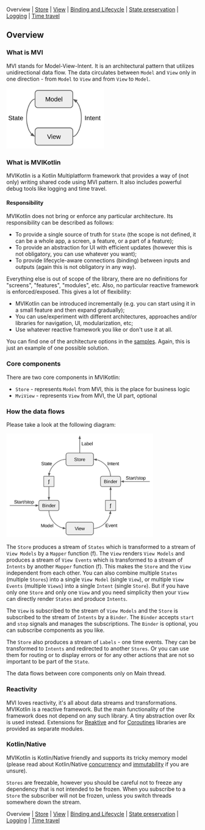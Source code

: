 Overview | [Store](store.md) | [View](view.md) | [Binding and Lifecycle](binding_and_lifecycle.md) | [State preservation](state_preservation.md) | [Logging](logging.md) | [Time travel](time_travel.md)

## Overview

### What is MVI

MVI stands for Model-View-Intent. It is an architectural pattern that utilizes unidirectional data flow. The data circulates between `Model` and `View` only in one direction - from `Model` to `View` and from `View` to `Model`.

<img src="media/mvi.jpg" width="256">

### What is MVIKotlin

MVIKotlin is a Kotlin Multiplatform framework that provides a way of (not only) writing shared code using MVI pattern. It also includes powerful debug tools like logging and time travel.

#### Responsibility
MVIKotlin does not bring or enforce any particular architecture. Its responsibility can be described as follows:

- To provide a single source of truth for `State` (the scope is not defined, it can be a whole app, a screen, a feature, or a part of a feature);
- To provide an abstraction for UI with efficient updates (however this is not obligatory, you can use whatever you want);
- To provide lifecycle-aware connections (binding) between inputs and outputs (again this is not obligatory in any way).

Everything else is out of scope of the library, there are no definitions for "screens", "features", "modules", etc. Also, no particular reactive framework is enforced/exposed. This gives a lot of flexibility:

- MVIKotlin can be introduced incrementally (e.g. you can start using it in a small feature and then expand gradually);
- You can use/experiment with different architectures, approaches and/or libraries for navigation, UI, modularization, etc;
- Use whatever reactive framework you like or don't use it at all.

You can find one of the architecture options in the [samples](https://github.com/arkivanov/MVIKotlin/tree/master/sample). Again, this is just an example of one possible solution.

### Core components

There are two core components in MVIKotlin: 

- `Store` - represents `Model` from MVI, this is the place for business logic
- `MviView` - represents `View` from MVI, the UI part, optional

### How the data flows

Please take a look at the following diagram:

<img src="media/mvikotlin.jpg" width="384">

The `Store` produces a stream of `States` which is transformed to a stream of `View Models` by a `Mapper` function (f). The `View` renders `View Models` and produces a stream of `View Events` which is transformed to a stream of `Intents` by another `Mapper` function (f). This makes the `Store` and the `View` independent from each other. You can also combine multiple `States` (multiple `Stores`) into a single `View Model` (single `View`), or multiple `View Events` (multiple `Views`) into a single `Intent` (single `Store`). But if you have only one `Store` and only one `View` and you need simplicity then your `View` can directly render `States` and produce `Intents`.

The `View` is subscribed to the stream of `View Models` and the `Store` is subscribed to the stream of `Intents` by a `Binder`. The `Binder` accepts `start` and `stop` signals and manages the subscriptions. The `Binder` is optional, you can subscribe components as you like. 

The `Store` also produces a stream of `Labels` - one time events. They can be transformed to `Intents` and redirected to another `Stores`. Or you can use them for routing or to display errors or for any other actions that are not so important to be part of the `State`.

The data flows between core components only on Main thread.

### Reactivity

MVI loves reactivity, it's all about data streams and transformations. MVIKotlin is a reactive framework. But the main functionality of the framework does not depend on any such library. A tiny abstraction over Rx is used instead. Extensions for [Reaktive](https://github.com/badoo/Reaktive) and for [Coroutines](https://github.com/Kotlin/kotlinx.coroutines) libraries are provided as separate modules.

### Kotlin/Native

MVIKotlin is Kotlin/Native friendly and supports its tricky memory model (please read about Kotlin/Native [concurrency](https://kotlinlang.org/docs/reference/native/concurrency.html) and [immutability](https://kotlinlang.org/docs/reference/native/immutability.html) if you are unsure).

`Stores` are freezable, however you should be careful not to freeze any dependency that is not intended to be frozen. When you subscribe to a `Store` the subscriber will not be frozen, unless you switch threads somewhere down the stream.

Overview | [Store](store.md) | [View](view.md) | [Binding and Lifecycle](binding_and_lifecycle.md) | [State preservation](state_preservation.md) | [Logging](logging.md) | [Time travel](time_travel.md)
